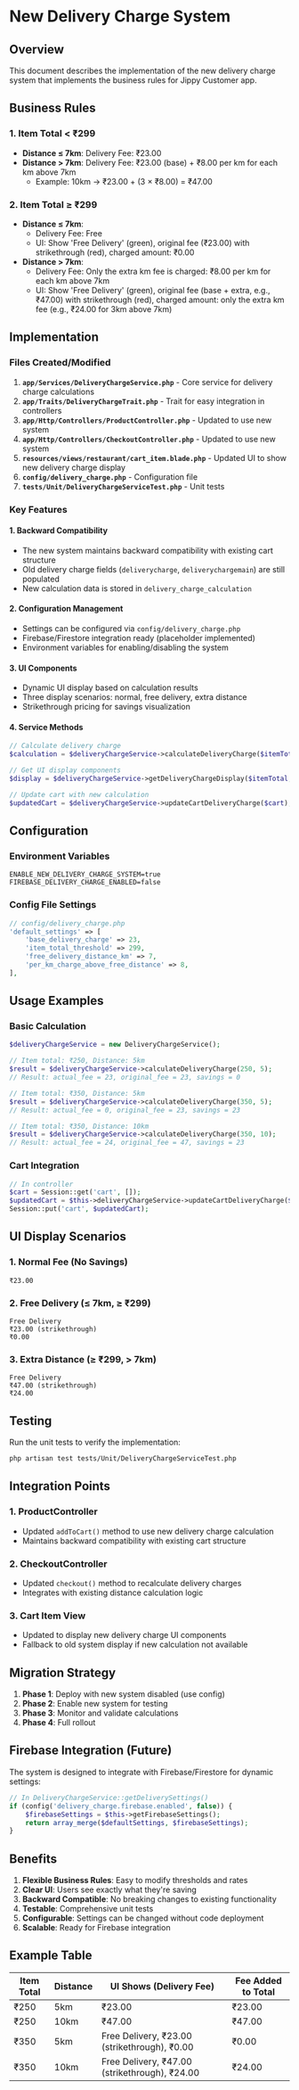 # New Delivery Charge System

## Overview

This document describes the implementation of the new delivery charge system that implements the business rules for Jippy Customer app.

## Business Rules

### 1. Item Total < ₹299
- **Distance ≤ 7km**: Delivery Fee: ₹23.00
- **Distance > 7km**: Delivery Fee: ₹23.00 (base) + ₹8.00 per km for each km above 7km
  - Example: 10km → ₹23.00 + (3 × ₹8.00) = ₹47.00

### 2. Item Total ≥ ₹299
- **Distance ≤ 7km**:
  - Delivery Fee: Free
  - UI: Show 'Free Delivery' (green), original fee (₹23.00) with strikethrough (red), charged amount: ₹0.00
- **Distance > 7km**:
  - Delivery Fee: Only the extra km fee is charged: ₹8.00 per km for each km above 7km
  - UI: Show 'Free Delivery' (green), original fee (base + extra, e.g., ₹47.00) with strikethrough (red), charged amount: only the extra km fee (e.g., ₹24.00 for 3km above 7km)

## Implementation

### Files Created/Modified

1. **`app/Services/DeliveryChargeService.php`** - Core service for delivery charge calculations
2. **`app/Traits/DeliveryChargeTrait.php`** - Trait for easy integration in controllers
3. **`app/Http/Controllers/ProductController.php`** - Updated to use new system
4. **`app/Http/Controllers/CheckoutController.php`** - Updated to use new system
5. **`resources/views/restaurant/cart_item.blade.php`** - Updated UI to show new delivery charge display
6. **`config/delivery_charge.php`** - Configuration file
7. **`tests/Unit/DeliveryChargeServiceTest.php`** - Unit tests

### Key Features

#### 1. Backward Compatibility
- The new system maintains backward compatibility with existing cart structure
- Old delivery charge fields (`deliverycharge`, `deliverychargemain`) are still populated
- New calculation data is stored in `delivery_charge_calculation`

#### 2. Configuration Management
- Settings can be configured via `config/delivery_charge.php`
- Firebase/Firestore integration ready (placeholder implemented)
- Environment variables for enabling/disabling the system

#### 3. UI Components
- Dynamic UI display based on calculation results
- Three display scenarios: normal, free delivery, extra distance
- Strikethrough pricing for savings visualization

#### 4. Service Methods

```php
// Calculate delivery charge
$calculation = $deliveryChargeService->calculateDeliveryCharge($itemTotal, $distance);

// Get UI display components
$display = $deliveryChargeService->getDeliveryChargeDisplay($itemTotal, $distance);

// Update cart with new calculation
$updatedCart = $deliveryChargeService->updateCartDeliveryCharge($cart);
```

## Configuration

### Environment Variables
```env
ENABLE_NEW_DELIVERY_CHARGE_SYSTEM=true
FIREBASE_DELIVERY_CHARGE_ENABLED=false
```

### Config File Settings
```php
// config/delivery_charge.php
'default_settings' => [
    'base_delivery_charge' => 23,
    'item_total_threshold' => 299,
    'free_delivery_distance_km' => 7,
    'per_km_charge_above_free_distance' => 8,
],
```

## Usage Examples

### Basic Calculation
```php
$deliveryChargeService = new DeliveryChargeService();

// Item total: ₹250, Distance: 5km
$result = $deliveryChargeService->calculateDeliveryCharge(250, 5);
// Result: actual_fee = 23, original_fee = 23, savings = 0

// Item total: ₹350, Distance: 5km  
$result = $deliveryChargeService->calculateDeliveryCharge(350, 5);
// Result: actual_fee = 0, original_fee = 23, savings = 23

// Item total: ₹350, Distance: 10km
$result = $deliveryChargeService->calculateDeliveryCharge(350, 10);
// Result: actual_fee = 24, original_fee = 47, savings = 23
```

### Cart Integration
```php
// In controller
$cart = Session::get('cart', []);
$updatedCart = $this->deliveryChargeService->updateCartDeliveryCharge($cart);
Session::put('cart', $updatedCart);
```

## UI Display Scenarios

### 1. Normal Fee (No Savings)
```
₹23.00
```

### 2. Free Delivery (≤ 7km, ≥ ₹299)
```
Free Delivery
₹23.00 (strikethrough)
₹0.00
```

### 3. Extra Distance (≥ ₹299, > 7km)
```
Free Delivery  
₹47.00 (strikethrough)
₹24.00
```

## Testing

Run the unit tests to verify the implementation:
```bash
php artisan test tests/Unit/DeliveryChargeServiceTest.php
```

## Integration Points

### 1. ProductController
- Updated `addToCart()` method to use new delivery charge calculation
- Maintains backward compatibility with existing cart structure

### 2. CheckoutController  
- Updated `checkout()` method to recalculate delivery charges
- Integrates with existing distance calculation logic

### 3. Cart Item View
- Updated to display new delivery charge UI components
- Fallback to old system display if new calculation not available

## Migration Strategy

1. **Phase 1**: Deploy with new system disabled (use config)
2. **Phase 2**: Enable new system for testing
3. **Phase 3**: Monitor and validate calculations
4. **Phase 4**: Full rollout

## Firebase Integration (Future)

The system is designed to integrate with Firebase/Firestore for dynamic settings:

```php
// In DeliveryChargeService::getDeliverySettings()
if (config('delivery_charge.firebase.enabled', false)) {
    $firebaseSettings = $this->getFirebaseSettings();
    return array_merge($defaultSettings, $firebaseSettings);
}
```

## Benefits

1. **Flexible Business Rules**: Easy to modify thresholds and rates
2. **Clear UI**: Users see exactly what they're saving
3. **Backward Compatible**: No breaking changes to existing functionality
4. **Testable**: Comprehensive unit tests
5. **Configurable**: Settings can be changed without code deployment
6. **Scalable**: Ready for Firebase integration

## Example Table

| Item Total | Distance | UI Shows (Delivery Fee) | Fee Added to Total |
|------------|----------|--------------------------|--------------------|
| ₹250       | 5km      | ₹23.00                   | ₹23.00             |
| ₹250       | 10km     | ₹47.00                   | ₹47.00             |
| ₹350       | 5km      | Free Delivery, ₹23.00 (strikethrough), ₹0.00 | ₹0.00 |
| ₹350       | 10km     | Free Delivery, ₹47.00 (strikethrough), ₹24.00 | ₹24.00 |
